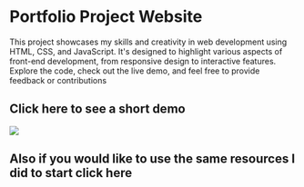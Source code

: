 
# Portfolio Project Website

This project showcases my skills and creativity in web development using HTML, CSS, and JavaScript. It's designed to highlight various aspects of front-end development, from responsive design to interactive features. Explore the code, check out the live demo, and feel free to provide feedback or contributions

## Click here to see a short demo
<a href='https://youtu.be/NIR-58yWeKk' target=_blank><img src=[Images/](https://github.com/JackM88/Portfolio_Website/blob/main/Images/image_2024-07-18_123443608.png)></a>

## Also if you would like to use the same resources I did to start click here
<a href='https://www.youtube.com/watch?v=0YFrGy_mzjY'></a>

